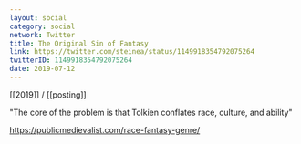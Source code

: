```yaml
---
layout: social
category: social
network: Twitter
title: The Original Sin of Fantasy
link: https://twitter.com/steinea/status/1149918354792075264
twitterID: 1149918354792075264
date: 2019-07-12
---
```


[[2019]] / [[posting]]

"The core of the problem is that Tolkien conflates race, culture, and ability"

<https://publicmedievalist.com/race-fantasy-genre/>
